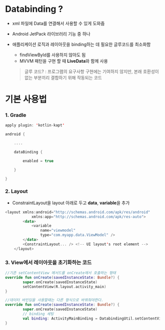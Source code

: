 # Databinding ?
- xml 파일에 Data를 연결해서 사용할 수 있게 도와줌
- Android JetPack 라이브러리 기능 중 하나

- 애플리케이션 로직과 레이아웃을 binding하는 데 필요한 글루코드를 최소화함
	- findViewByld를 사용하지 않아도 됨
	- MVVM 패턴을 구현 할 때 **LiveData**와 함께 사용
	>글루 코드?
	>: 프로그램의 요구사항 구현에는 기여하지 않지만, 본래 호환성이 없는 부분끼리 결합하기 위해 작동되는 코드



# 기본 사용법
### 1. Gradle
```kotlin
apply plugin: 'kotlin-kapt'

android {

	....

	dataBinding {

		enabled = true

	}

}
```

### 2. Layout
   - ConstraintLayout을 layout 아래로 두고 **data**, **variable**을 추가
```kotlin
<layout xmlns:android="http://schemas.android.com/apk/res/android"
            xmlns:app="http://schemas.android.com/apk/res-auto">
        <data>
            <variable
                name="viewmodel"
                type="com.myapp.data.ViewModel" />
        </data>
        <ConstraintLayout... /> <!-- UI layout's root element -->
    </layout>
```

### 3. View에서 레이아웃을 초기화하는 코드
```kotlin
//기존 setContentView 메서드를 onCreate에서 호출하는 형태
override fun onCreate(savedInstanceState: Bundle?) {
        super.onCreate(savedInstanceState)
        setContentView(R.layout.activity_main)
}

//데이터 바인딩을 사용할때는 다른 형식으로 바꿔줘야한다. 
override fun onCreate(savedInstanceState: Bundle?) {
        super.onCreate(savedInstanceState)
        // binding 세팅
        val binding: ActivityMainBinding = DatabindingUtil.setContentView(this,R.layout.activity_main)
}
```

